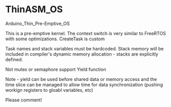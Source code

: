 # ThinASM_OS
Arduino_Thin_Pre-Emptive_OS

This is a pre-emptive kernel. The context switch is very similar to FreeRTOS with some optimizations.
CreateTask is custom

Task names and stack variables must be hardcoded.
Stack memory will be included in compiler's dynamic memory allocation - stacks are explicitly defined.

Not mutex or semaphore support
Yield function

Note - yield can be used before shared data or memory access and the time slice can be managed to allow time for data synchronization (pushing workign registers to gloabl variables, etc)

Please comment!
